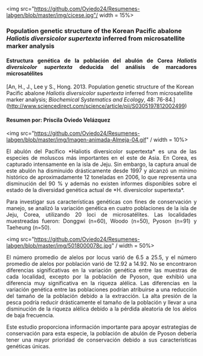 
<img src="https://github.com/Oviedo24/Resumenes-labgen/blob/master/img/cicese.jpg"/ width = 15%>

### Population genetic structure of the Korean Pacific abalone *Haliotis diversicolor supertexta* inferred from microsatellite marker analysis
#### <p align="justify">Estructura genética de la población del abulón de Corea *Haliotis diversicolor supertexta* deducida del análisis de marcadores microsatélites
[An, H., J., Lee y S., Hong. 2013. Population genetic structure of the Korean Pacific abalone *Haliotis diversicolor supertexta* inferred from microsatellite marker analysis; *Biochemical Systematics and Ecology*, 48: 76-84.] (http://www.sciencedirect.com/science/article/pii/S0305197812002499)
#### Resumen por: Priscila Oviedo Velázquez
<img src="https://github.com/Oviedo24/Resumenes-labgen/blob/master/img/Imagen-animada-Almeja-04.gif" / width = 10%>

<p align="justify">El abulón del Pacífico *Haliotis diversicolor supertexta* es una de las especies de moluscos más importantes en el este de Asia. En Corea, es capturado intensamente en la isla de Jeju. Sin embargo, la captura anual de este abulón ha disminuido drásticamente desde 1997 y alcanzó un mínimo histórico de aproximadamente 12 toneladas en 2006, lo que representa una disminución del 90 % y además no existen informes disponibles sobre el estado de la diversidad genética actual de *H. diversicolor supertexta*.

<p align="justify">Para investigar sus características genéticas con fines de conservación y manejo, se analizó la variación genética en cuatro poblaciones de la isla de Jeju, Corea, utilizando 20 loci de microsatélites. Las localidades muestreadas fueron: Donggwi (n=60), Woodo (n=50), Pyoson (n=91) y Taeheung (n=50).

 <img src="https://github.com/Oviedo24/Resumenes-labgen/blob/master/img/5018000078c.jpg" / width = 50%> 

<p align="justify">El número promedio de alelos por locus varió de 6.5 a 25.5, y el número promedio de alelos por población varió de 12.92 a 14.92. No se encontraron diferencias significativas en la variación genética entre las muestras de cada localidad, excepto por la población de Pyoson, que exhibió una diferencia muy significativa en la riqueza alélica. Las diferencias en la variación genética entre las poblaciones podrían atribuirse a una reducción del tamaño de la población debido a la extracción. La alta presión de la pesca podría reducir drásticamente el tamaño de la población y llevar a una disminución de la riqueza alélica debido a la pérdida aleatoria de los alelos de baja frecuencia. 

<p align="justify">Este estudio proporciona información importante para apoyar estrategias de conservación para esta especie, la población de abulón de Pyoson debería tener una mayor prioridad de conservación debido a sus características genéticas únicas.

